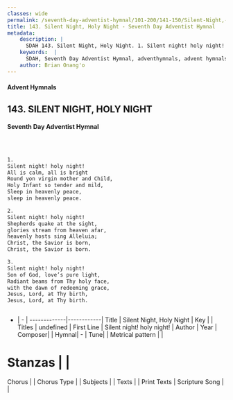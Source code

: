 ```yaml
---
classes: wide
permalink: /seventh-day-adventist-hymnal/101-200/141-150/Silent-Night,-Holy-Night/
title: 143. Silent Night, Holy Night - Seventh Day Adventist Hymnal
metadata:
    description: |
      SDAH 143. Silent Night, Holy Night. 1. Silent night! holy night! All is calm, all is bright Round yon virgin mother and Child, Holy Infant so tender and mild, Sleep in heavenly peace, sleep in heavenly peace.
    keywords:  |
      SDAH, Seventh Day Adventist Hymnal, adventhymnals, advent hymnals, Silent Night, Holy Night, Silent night! holy night! 
    author: Brian Onang'o
---
```


#### Advent Hymnals
## 143. SILENT NIGHT, HOLY NIGHT
#### Seventh Day Adventist Hymnal

```txt



1.
Silent night! holy night!
All is calm, all is bright
Round yon virgin mother and Child,
Holy Infant so tender and mild,
Sleep in heavenly peace,
sleep in heavenly peace.

2.
Silent night! holy night!
Shepherds quake at the sight,
glories stream from heaven afar,
heavenly hosts sing Alleluia;
Christ, the Savior is born,
Christ, the Savior is born.

3.
Silent night! holy night!
Son of God, love’s pure light,
Radiant beams from Thy holy face,
with the dawn of redeeming grace,
Jesus, Lord, at Thy birth,
Jesus, Lord, at Thy birth.



```

- |   -  |
-------------|------------|
Title | Silent Night, Holy Night |
Key |  |
Titles | undefined |
First Line | Silent night! holy night! |
Author | 
Year | 
Composer|  |
Hymnal|  - |
Tune|  |
Metrical pattern | |
# Stanzas |  |
Chorus |  |
Chorus Type |  |
Subjects |  |
Texts |  |
Print Texts | 
Scripture Song |  |
  
